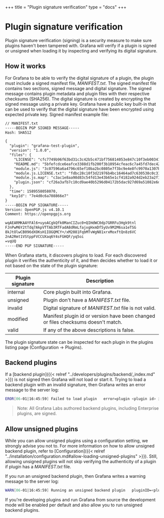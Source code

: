 +++
title = "Plugin signature verification"
type = "docs"
+++

# Plugin signature verification

Plugin signature verification (signing) is a security measure to make sure plugins haven't been tampered with. Grafana will verify if a plugin is signed or unsigned when loading it by inspecting and verifying its digital signature.

## How it works

For Grafana to be able to verify the digital signature of a plugin, the plugin must include a signed manifest file, _MANIFEST.txt_. The signed manifest file contains two sections, signed message and digital signature. The signed message contains plugin metadata and plugin files with their respective checksums (SHA256). The digital signature is created by encrypting the signed message using a private key. Grafana have a public key built-in that can be used to verify that the digital signature have been encrypted using expected private key. Signed manifest example file:

```txt
// MANIFEST.txt
-----BEGIN PGP SIGNED MESSAGE-----
Hash: SHA512

{
  "plugin": "grafana-test-plugin",
  "version": "1.0.0",
  "files": {
    "LICENSE": "cfc7749b96f63bd31c3c42b5c471bf756814053e847c10f3eb003417bc523d30",
    "README.md": "5bfefcdce6eafce3388d1fb200f3b10954cfeac6c7a45fd7dec42687e01ac75d",
    "module.js": "3c07596a6a4796c65ef10ba2bc0805e7f3bc9e4e8fc9970a1307b97e29db1c0a",
    "module.js.LICENSE.txt": "fdbc28c10f3d21976b4bc16464ad7c630538c0c3101347b5fd44af9066f7022b",
    "module.js.map": "c3ac1e8aa98d83c54fd13e43b65e1cf4182a924d2eb23a2f1a6fe40b7785a1bb",
    "plugin.json": "cf26a3afb7c10cd9ae40b5296d04172b5dac927d69a51082e6d085b34341ccc3"
  },
  "time": 1589558058070,
  "keyId": "7e4d0c6a708866e7"
}
-----BEGIN PGP SIGNATURE-----
Version: OpenPGP.js v4.10.1
Comment: https://openpgpjs.org

wqAEARMKAAYFAl6+uyoACgkQfk0ManCIZuc0+QIHdWC0dp7GRRFu3Hgk9tnl
FJnPwM6Y2tTdq7AkpVTTAb3RTFadA8dRmLfajxgHxmDf5yUv9M2M6sa1eTSG
8kJtOlwCB096dXOKsH1IOGQMCY+/xM2081FqbMTvWgN81xrxMoxftQn8z6VC
2nA2Rmt1VStppFVCCUXaq6Y4sFGHQF/yq5oi
=vqUQ
-----END PGP SIGNATURE-----

```

When Grafana starts, it discovers plugins to load. For each discovered plugin it verifies the authenticity of it, and then decides whether to load it or not based on the state of the plugin signature:

| Plugin signature | Description |
| ---------------- | ----------- |
| internal | Core plugin built into Grafana. |
| unsigned | Plugin don't have a _MANIFEST.txt_ file. |
| invalid  | Digital signature of _MANIFEST.txt_ file is not valid. |
| modified | Manifest plugin id or version have been changed or files checksums doesn't match. |
| valid    | If any of the above descriptions is false. |

The plugin signature state can be inspected for each plugin in the plugins listing page (Configuration -> Plugins).

## Backend plugins

If a [backend plugin]({{< relref "../developers/plugins/backend/_index.md" >}}) is not signed then Grafana will not load or start it. Trying to load a backend plugin with an invalid signature, then Grafana writes an error message to the server log:

```bash
EROR[06-01|16:45:59] Failed to load plugin   error=plugin <plugin id> is unsigned
```

> Note: All Grafana Labs authored backend plugins, including Enterprise plugins, are signed.

## Allow unsigned plugins

While you can allow unsigned plugins using a configuration setting, we strongly advise you not to. For more information on how to allow unsigned backend plugin, refer to [Configuration]({{< relref "../installation/configuration.md#allow-loading-unsigned-plugins" >}}). Still, allowing unsigned plugins will not skip verifying the authenticity of a plugin if plugin has a _MANIFEST.txt_ file.

If you run an unsigned backend plugin, then Grafana writes a warning message to the server log:

```bash
WARN[06-01|16:45:59] Running an unsigned backend plugin   pluginID=<plugin id>
```

If you're developing plugins and run Grafana from source the development mode will be enabled per default and also allow you to run unsigned backend plugins.

